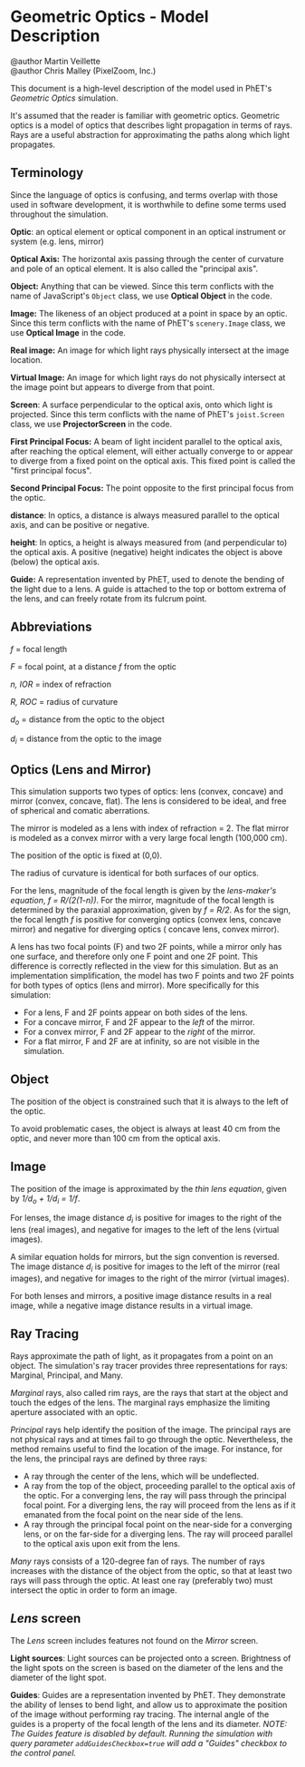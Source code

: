 # Geometric Optics - Model Description

@author Martin Veillette<br>
@author Chris Malley (PixelZoom, Inc.)

This document is a high-level description of the model used in PhET's _Geometric Optics_ simulation.

It's assumed that the reader is familiar with geometric optics. Geometric optics is a model of optics that describes
light propagation in terms of rays. Rays are a useful abstraction for approximating the paths along which light
propagates.

## Terminology

Since the language of optics is confusing, and terms overlap with those used in software development, it is
worthwhile to define some terms used throughout the simulation.

**Optic**: an optical element or optical component in an optical instrument or system (e.g. lens, mirror)

**Optical Axis:** The horizontal axis passing through the center of curvature and pole of an optical element. It is also
called the "principal axis".

**Object:**  Anything that can be viewed. Since this term conflicts with the name of JavaScript's `Object` class, we use
**Optical Object** in the code.

**Image:** The likeness of an object produced at a point in space by an optic.
Since this term conflicts with the name of PhET's `scenery.Image` class, we use **Optical Image** in the code.

**Real image:** An image for which light rays physically intersect at the image location.

**Virtual Image:** An image for which light rays do not physically intersect at the image point but appears to diverge
from that point.

**Screen**: A surface perpendicular to the optical axis, onto which light is projected. Since this term conflicts with
the name of PhET's `joist.Screen` class, we use **ProjectorScreen** in the code.

**First Principal Focus:** A beam of light incident parallel to the optical axis, after reaching the optical element,
will either actually converge to or appear to diverge from a fixed point on the optical axis. This fixed point is called
the "first principal focus".

**Second Principal Focus:** The point opposite to the first principal focus from the optic.

**distance**: In optics, a distance is always measured parallel to the optical axis, and can be positive or negative.

**height**: In optics, a height is always measured from (and perpendicular to) the optical axis. A positive (negative)
height indicates the object is above (below) the optical axis.

**Guide:** A representation invented by PhET, used to denote the bending of the light due to a lens. A guide is attached
to the top or bottom extrema of the lens, and can freely rotate from its fulcrum point.

## Abbreviations

_f_ = focal length

_F_ = focal point, at a distance _f_ from the optic

_n, IOR_ = index of refraction

_R, ROC_ = radius of curvature

_d<sub>o</sub>_ = distance from the optic to the object

_d<sub>i</sub>_ = distance from the optic to the image

## Optics (Lens and Mirror)

This simulation supports two types of optics: lens (convex, concave) and mirror (convex, concave, flat). The lens is
considered to be ideal, and free of spherical and comatic aberrations.

The mirror is modeled as a lens with index of refraction = 2. The flat mirror is modeled as a convex mirror with a very
large focal length (100,000 cm).

The position of the optic is fixed at (0,0).

The radius of curvature is identical for both surfaces of our optics.

For the lens, magnitude of the focal length is given by the _lens-maker's equation_, _f = R/(2(1-n))_. For the mirror,
magnitude of the focal length is determined by the paraxial approximation, given by _f = R/2_. As for the sign, the
focal length _f_ is positive for converging optics (convex lens, concave mirror) and negative for diverging optics (
concave lens, convex mirror).

A lens has two focal points (F) and two 2F points, while a mirror only has one surface, and therefore
only one F point and one 2F point. This difference is correctly reflected in the view for this simulation.
But as an implementation simplification, the model has two F points and two 2F points for both types of optics
(lens and mirror). More specifically for this simulation:

* For a lens, F and 2F points appear on both sides of the lens.
* For a concave mirror, F and 2F appear to the _left_ of the mirror.
* For a convex mirror, F and 2F appear to the _right_ of the mirror.
* For a flat mirror, F and 2F are at infinity, so are not visible in the simulation.

## Object

The position of the object is constrained such that it is always to the left of the optic.

To avoid problematic cases, the object is always at least 40 cm from the optic, and never more than 100 cm from the
optical axis.

## Image

The position of the image is approximated by the _thin lens equation_, given by _1/d<sub>o</sub> + 1/d<sub>i</sub> =
1/f_.

For lenses, the image distance _d<sub>i</sub>_ is positive for images to the right of the lens (real images), and
negative for images to the left of the lens (virtual images).

A similar equation holds for mirrors, but the sign convention is reversed. The image distance _d<sub>i</sub>_ is
positive for images to the left of the mirror (real images), and negative for images to the right of the mirror (virtual
images).

For both lenses and mirrors, a positive image distance results in a real image, while a negative image distance results
in a virtual image.

## Ray Tracing

Rays approximate the path of light, as it propagates from a point on an object. The simulation's ray tracer provides
three representations for rays: Marginal, Principal, and Many.

_Marginal_ rays, also called rim rays, are the rays that start at the object and touch the edges of the lens. The
marginal rays emphasize the limiting aperture associated with an optic.

_Principal_ rays help identify the position of the image. The principal rays are not physical
rays and at times fail to go through the optic. Nevertheless, the method remains useful to find the location of the
image. For instance, for the lens, the principal rays are defined by three rays:

- A ray through the center of the lens, which will be undeflected.
- A ray from the top of the object, proceeding parallel to the optical axis of the optic. For a converging lens, the ray
  will pass through the principal focal point. For a diverging lens, the ray will proceed from the lens as if it
  emanated from the focal point on the near side of the lens.
- A ray through the principal focal point on the near-side for a converging lens, or on the far-side for a diverging
  lens. The ray will proceed parallel to the optical axis upon exit from the lens.

_Many_ rays consists of a 120-degree fan of rays. The number of rays increases with the distance of the object from the
optic, so that at least two rays will pass through the optic. At least one ray (preferably two) must intersect the optic
in order to form an image.

## _Lens_ screen

The _Lens_ screen includes features not found on the _Mirror_ screen.

**Light sources**: Light sources can be projected onto a screen. Brightness of the light spots on the screen is based on
the diameter of the lens and the diameter of the light spot.

**Guides**: Guides are a representation invented by PhET. They demonstrate the ability of lenses to bend light, and
allow us to approximate the position of the image without performing ray tracing. The internal angle of the guides is a
property of the focal length of the lens and its diameter. _NOTE: The Guides feature is disabled by default. Running the
simulation with query parameter `addGuidesCheckbox=true` will add a "Guides" checkbox to the control panel._
